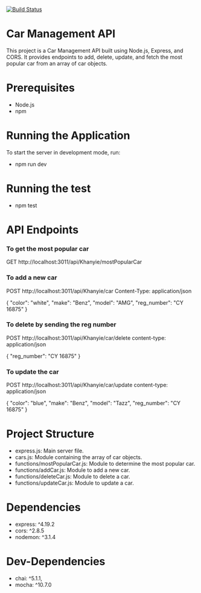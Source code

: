 [![Build Status](https://img.shields.io/github/workflow/status/Khanyie1/practical-test-ass/CI)](https://github.com/Khanyie1/practical-test-ass/actions)

# Car Management API
This project is a Car Management API built using Node.js, Express, and CORS. 
It provides endpoints to add, delete, update, and fetch the most popular car from an array of car objects.

# Prerequisites
- Node.js
- npm

# Running the Application
To start the server in development mode, run:
- npm run dev

# Running the test
- npm test

# API Endpoints
### To get the most popular car
GET http://localhost:3011/api/Khanyie/mostPopularCar

### To add a new car
POST http://localhost:3011/api/Khanyie/car
Content-Type: application/json

{
    "color": "white",
    "make": "Benz",
    "model": "AMG",
    "reg_number": "CY 16875"
}

### To delete by sending the reg number
POST http://localhost:3011/api/Khanyie/car/delete
content-type: application/json

{
    "reg_number": "CY 16875"
}

### To update the car
POST http://localhost:3011/api/Khanyie/car/update
content-type: application/json

{
    "color": "blue",
    "make": "Benz",
    "model": "Tazz",
    "reg_number": "CY 16875"
}

# Project Structure
- express.js: Main server file.
- cars.js: Module containing the array of car objects.
- functions/mostPopularCar.js: Module to determine the most popular car.
- functions/addCar.js: Module to add a new car.
- functions/deleteCar.js: Module to delete a car.
- functions/updateCar.js: Module to update a car.
  
# Dependencies
- express: ^4.19.2
- cors: ^2.8.5
- nodemon: ^3.1.4

# Dev-Dependencies
- chai: ^5.1.1,
- mocha: ^10.7.0

